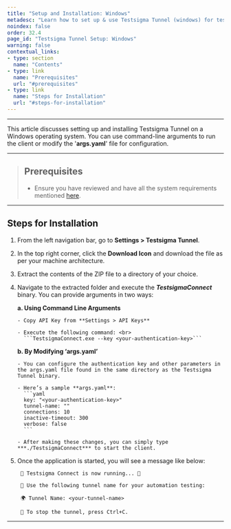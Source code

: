 ```yaml
---
title: "Setup and Installation: Windows"
metadesc: "Learn how to set up & use Testsigma Tunnel (windows) for testing of locally hosted applications across real browsers, bypassing firewalls & proxy restrictions."
noindex: false
order: 32.4
page_id: "Testsigma Tunnel Setup: Windows"
warning: false
contextual_links:
- type: section
  name: "Contents"
- type: link
  name: "Prerequisites"
  url: "#prerequisites"
- type: link
  name: "Steps for Installation"
  url: "#steps-for-installation"
---
```


---

This article discusses setting up and installing Testsigma Tunnel on a Windows operating system. You can use command-line arguments to run the client or modify the '**args.yaml**' file for configuration.

---

> ## **Prerequisites**
> 
> - Ensure you have reviewed and have all the system requirements mentioned [here](https://testsigma.com/docs/testsigma-tunnel/key-components/).

---

## **Steps for Installation**

1. From the left navigation bar, go to **Settings > Testsigma Tunnel**. 

2. In the top right corner, click the **Download Icon** and download the file as per your machine architecture. 

3. Extract the contents of the ZIP file to a directory of your choice.

4. Navigate to the extracted folder and execute the ***TestsigmaConnect*** binary. You can provide arguments in two ways:

    **a. Using Command Line Arguments**
       
       - Copy API Key from **Settings > API Keys** 
       
       - Execute the following command: <br>
         ```TestsigmaConnect.exe --key <your-authentication-key>```

    **b. By Modifying ‘args.yaml’**
       
       - You can configure the authentication key and other parameters in the args.yaml file found in the same directory as the Testsigma Tunnel binary.  
       
       - Here’s a sample **args.yaml**:
         ```yaml
         key: "<your-authentication-key>"
         tunnel-name: ""
         connections: 10
         inactive-timeout: 300
         verbose: false
         ```
         
       - After making these changes, you can simply type ***./TestsigmaConnect*** to start the client.

5. Once the application is started, you will see a message like below:

   ```
    🚀 Testsigma Connect is now running... 🚀

    🔑 Use the following tunnel name for your automation testing:
   
    🌍 Tunnel Name: <your-tunnel-name>
   
    🛑 To stop the tunnel, press Ctrl+C.
   ```

---